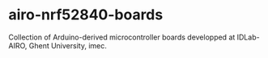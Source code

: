 # airo-nrf52840-boards
Collection of Arduino-derived microcontroller boards developped at IDLab-AIRO, Ghent University, imec.
